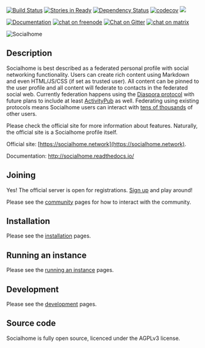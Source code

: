 [![Build Status](https://travis-ci.org/jaywink/socialhome.svg?branch=master)](https://travis-ci.org/jaywink/socialhome) [![Stories in Ready](https://badge.waffle.io/jaywink/socialhome.png?label=ready&title=Ready)](https://waffle.io/jaywink/socialhome) [![Dependency Status](https://gemnasium.com/badges/github.com/jaywink/socialhome.svg)](https://gemnasium.com/github.com/jaywink/socialhome) [![codecov](https://codecov.io/gh/jaywink/socialhome/branch/master/graph/badge.svg)](https://codecov.io/gh/jaywink/socialhome) [![](https://img.shields.io/badge/license-AGPLv3-green.svg)](https://tldrlegal.com/license/gnu-affero-general-public-license-v3-(agpl-3.0))

[![Documentation](http://readthedocs.org/projects/socialhome/badge/?version=latest)](http://socialhome.readthedocs.io/en/latest/?badge=latest) [![chat on freenode](https://img.shields.io/badge/chat-on%20freenode-brightgreen.svg)](http://webchat.freenode.net?channels=%23socialhome&uio=d4) [![Chat on Gitter](https://badges.gitter.im/socialhome/Lobby.svg)](https://gitter.im/socialhome/Lobby) [![chat on matrix](https://img.shields.io/badge/chat-on%20matrix-orange.svg)](https://riot.im/app/#/room/#socialhome:matrix.org)

![Socialhome](http://socialhome.readthedocs.io/en/latest/_images/socialhome.png)

Description
-----------

Socialhome is best described as a federated personal profile with social networking functionality. Users can create rich content using Markdown and even HTML/JS/CSS (if set as trusted user). All content can be pinned to the user profile and all content will federate to contacts in the federated social web. Currently federation happens using the [Diaspora protocol](https://diaspora.github.io/diaspora_federation/) with future plans to include at least [ActivityPub](https://www.w3.org/TR/activitypub/) as well. Federating using existing protocols means Socialhome users can interact with [tens of thousands](https://the-federation.info) of other users.

Please check the official site for more information about features. Naturally, the official site is a Socialhome profile itself.

Official site: [https://socialhome.network](https://socialhome.network).

Documentation: http://socialhome.readthedocs.io/

Joining
-------

Yes! The official server is open for registrations. [Sign up](https://socialhome.network/accounts/signup/) and play around!

Please see the [community](http://socialhome.readthedocs.io/en/latest/community.html) pages for how to interact with the community.

Installation
------------

Please see the [installation](http://socialhome.readthedocs.io/en/latest/installation.html) pages.

Running an instance
-------------------

Please see the [running an instance](http://socialhome.readthedocs.io/en/latest/running.html) pages.

Development
-----------

Please see the [development](http://socialhome.readthedocs.io/en/latest/development.html) pages.

Source code
-----------

Socialhome is fully open source, licenced under the AGPLv3 license.
